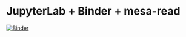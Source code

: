 # JupyterLab + Binder + mesa-read

[![Binder](http://mybinder.org/badge.svg)](https://mybinder.org/v2/gh/richard-miller/jupyterlab/master?urlpath=lab/tree/index.ipynb) 
